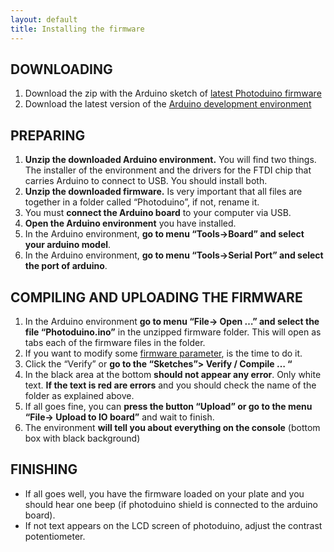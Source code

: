 ```yaml
---
layout: default
title: Installing the firmware
---
```

## DOWNLOADING

1.  Download the zip with the Arduino sketch of [latest Photoduino firmware](http://sourceforge.net/projects/photoduino/files/firmware/photoduino.shield.firmware.v.1.1.zip/download)
2.  Download the latest version of the [Arduino development environment](http://arduino.cc/en/Main/Software)

## PREPARING

1.  **Unzip the downloaded Arduino environment.** You will find two things. The installer of the environment and the drivers for the FTDI chip that carries Arduino to connect to USB. You should install both.
2.  **Unzip the downloaded firmware.** Is very important that all files are together in a folder called “Photoduino”, if not, rename it.
3.  You must **connect the Arduino board** to your computer via USB.
4.  **Open the Arduino environment** you have installed.
5.  In the Arduino environment, **go to menu “Tools->Board” and select your arduino model**.
6.  In the Arduino environment, **go to menu “Tools->Serial Port” and select the port of arduino**.

## COMPILING AND UPLOADING THE FIRMWARE

1.  In the Arduino environment **go to menu “File-> Open …” and select the file “Photoduino.ino”** in the unzipped firmware folder. This will open as tabs each of the firmware files in the folder.
2.  If you want to modify some [firmware parameter](../firmware-parameters/ "Firmware parameters"), is the time to do it.
3.  Click the “Verify” or **go to the “Sketches”> Verify / Compile … “**
4.  In the black area at the bottom **should not appear any error**. Only white text. **If the text is red are errors** and you should check the name of the folder as explained above.
5.  If all goes fine, you can **press the button “Upload” or go to the menu “File-> Upload to IO board”** and wait to finish.
6.  The environment **will tell you about everything on the console** (bottom box with black background)

## FINISHING

-   If all goes well, you have the firmware loaded on your plate and you should hear one beep (if photoduino shield is connected to the arduino board).
-   If not text appears on the LCD screen of photoduino, adjust the contrast potentiometer.
